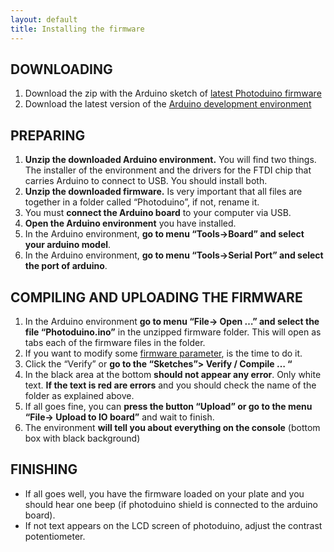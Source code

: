 ```yaml
---
layout: default
title: Installing the firmware
---
```

## DOWNLOADING

1.  Download the zip with the Arduino sketch of [latest Photoduino firmware](http://sourceforge.net/projects/photoduino/files/firmware/photoduino.shield.firmware.v.1.1.zip/download)
2.  Download the latest version of the [Arduino development environment](http://arduino.cc/en/Main/Software)

## PREPARING

1.  **Unzip the downloaded Arduino environment.** You will find two things. The installer of the environment and the drivers for the FTDI chip that carries Arduino to connect to USB. You should install both.
2.  **Unzip the downloaded firmware.** Is very important that all files are together in a folder called “Photoduino”, if not, rename it.
3.  You must **connect the Arduino board** to your computer via USB.
4.  **Open the Arduino environment** you have installed.
5.  In the Arduino environment, **go to menu “Tools->Board” and select your arduino model**.
6.  In the Arduino environment, **go to menu “Tools->Serial Port” and select the port of arduino**.

## COMPILING AND UPLOADING THE FIRMWARE

1.  In the Arduino environment **go to menu “File-> Open …” and select the file “Photoduino.ino”** in the unzipped firmware folder. This will open as tabs each of the firmware files in the folder.
2.  If you want to modify some [firmware parameter](../firmware-parameters/ "Firmware parameters"), is the time to do it.
3.  Click the “Verify” or **go to the “Sketches”> Verify / Compile … “**
4.  In the black area at the bottom **should not appear any error**. Only white text. **If the text is red are errors** and you should check the name of the folder as explained above.
5.  If all goes fine, you can **press the button “Upload” or go to the menu “File-> Upload to IO board”** and wait to finish.
6.  The environment **will tell you about everything on the console** (bottom box with black background)

## FINISHING

-   If all goes well, you have the firmware loaded on your plate and you should hear one beep (if photoduino shield is connected to the arduino board).
-   If not text appears on the LCD screen of photoduino, adjust the contrast potentiometer.
